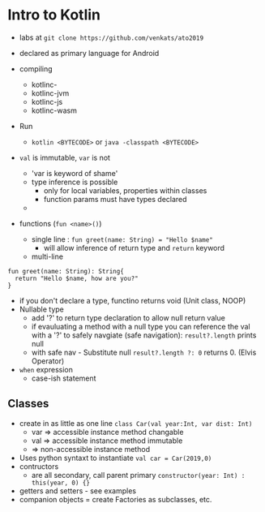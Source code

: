# Intro to Kotlin

* labs at `git clone https://github.com/venkats/ato2019`
* declared as primary language for Android
* compiling
  * kotlinc-<lang>
  * kotlinc-jvm
  * kotlinc-js
  * kotlinc-wasm
* Run
  * `kotlin <BYTECODE>` or `java -classpath <BYTECODE>`

* `val` is immutable, `var` is not
  * 'var is keyword of shame'
  * type inference is possible
    * only for local variables, properties within classes
    * function params must have types declared
  * 
* functions (`fun <name>()`)
  * single line : `fun greet(name: String) = "Hello $name"`
    * will allow inference of return type and `return` keyword
  * multi-line
````
fun greet(name: String): String{
  return "Hello $name, how are you?"
}
````
  * if you don't declare a type, functino returns void (Unit class, NOOP)
* Nullable type
  * add '?' to return type declaration to allow null return value
  * if evauluating a method with a null type you can reference the val with a '?' to safely navgiate (safe navigation): `result?.length` prints null
  * with safe nav - Substitute null `result?.length ?: 0` returns 0.  (Elvis Operator)
* `when` expression
  * case-ish statement

## Classes
* create in as little as one line
`class Car(val year:Int, var dist: Int)`
  * var => accessible instance method changable
  * val => accessible instance method immutable
  * <no declation> => non-accessible instance method
* Uses python syntaxt to instantiate
`val car = Car(2019,0)`
* contructors
  * are all secondary, call parent primary
`constructor(year: Int) : this(year, 0) {}`
* getters and setters - see examples
* companion objects = create Factories as subclasses, etc.
